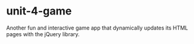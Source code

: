 # unit-4-game
Another fun and interactive game app that dynamically updates its HTML pages with the jQuery library.

